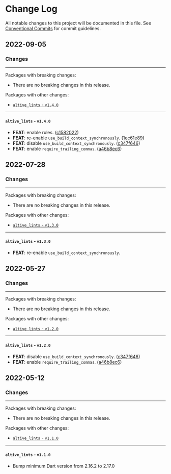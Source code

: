 # Change Log

All notable changes to this project will be documented in this file.
See [Conventional Commits](https://conventionalcommits.org) for commit guidelines.

## 2022-09-05

### Changes

---

Packages with breaking changes:

 - There are no breaking changes in this release.

Packages with other changes:

 - [`altive_lints` - `v1.4.0`](#altive_lints---v140)

---

#### `altive_lints` - `v1.4.0`

 - **FEAT**: enable rules. ([c1582022](https://github.com/altive/altive_lints/commit/c158202243e7079470f7556359a5dcf923557ea5))
 - **FEAT**: re-enable `use_build_context_synchronously`. ([1ec61e89](https://github.com/altive/altive_lints/commit/1ec61e89389d9b53ce8ae703eb559039854cebd0))
 - **FEAT**: disable `use_build_context_synchronously`. ([c347f646](https://github.com/altive/altive_lints/commit/c347f646be1b736c8cb9733f9c1a02be1d19b901))
 - **FEAT**: enable `require_trailing_commas`. ([a46b8ec6](https://github.com/altive/altive_lints/commit/a46b8ec678d96b2f35f76984704c5f5551b982f3))


## 2022-07-28

### Changes

---

Packages with breaking changes:

- There are no breaking changes in this release.

Packages with other changes:

- [`altive_lints` - `v1.3.0`](#altive_lints---v130)

---

#### `altive_lints` - `v1.3.0`

 - **FEAT**: re-enable `use_build_context_synchronously`.


## 2022-05-27

### Changes

---

Packages with breaking changes:

 - There are no breaking changes in this release.

Packages with other changes:

 - [`altive_lints` - `v1.2.0`](#altive_lints---v120)

---

#### `altive_lints` - `v1.2.0`

 - **FEAT**: disable `use_build_context_synchronously`. ([c347f646](https://github.com/altive/altive_lints/commit/c347f646be1b736c8cb9733f9c1a02be1d19b901))
 - **FEAT**: enable `require_trailing_commas`. ([a46b8ec6](https://github.com/altive/altive_lints/commit/a46b8ec678d96b2f35f76984704c5f5551b982f3))


## 2022-05-12

### Changes

---

Packages with breaking changes:

 - There are no breaking changes in this release.

Packages with other changes:

 - [`altive_lints` - `v1.1.0`](#altive_lints---v110)

---

#### `altive_lints` - `v1.1.0`

 - Bump minimum Dart version from 2.16.2 to 2.17.0


